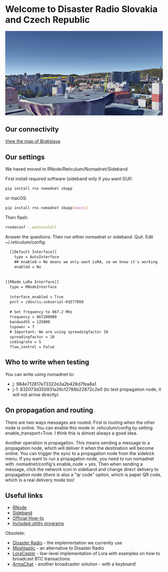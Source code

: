 # Welcome to Disaster Radio Slovakia and Czech Republic

![Cover image](disaster-radio-bratislava.jpg?a)

## Our connectivity

[View the map of Bratislava](https://umap.openstreetmap.fr/en/map/disaster-radio-sk-cz_495988)

## Our settings

We haved moved to RNode/Reticulum/Nomadnet/Sideband.

First install required software (sideband only if you want GUI):

```bash
pip install rns nomadnet sbapp
```

or macOS:

```bash
pip install rns nomadnet sbapp[macos]
```

Then flash:

```bash
rnodeconf --autoinstall
```

Answer the questions. Then run either nomadnet or sideband. Quit. Edit ~/.reticulum/config:

```
  [[Default Interface]]
    type = AutoInterface
    ## enabled = No means we only want LoRA, so we know it's working
    enabled = No


[[RNode LoRa Interface]]
  type = RNodeInterface

  interface_enabled = True
  port = /dev/cu.usbserial-01E77D60

  # Set frequency to 867.2 MHz
  frequency = 867200000
  bandwidth = 125000
  txpower = 7
  # Important: We are using spreadingfactor 10
  spreadingfactor = 10
  codingrate = 5
  flow_control = False
```

## Who to write when testing

You can write using nomadnet to:

 - j: 984e712817e73322e3a2b426d7fea8a1
 - j-1: 832073d350931a26cf2788b22872c2e0 (to test propagation node, it will not arrive directly)

## On propagation and routing

There are two ways messages are routed. First is routing when the other node is online. You can enable this
mode in .reticulum/config by setting enable_transport=True. I think this is almost always a good idea.

Another operation is propagation. This means sending a message to a propagation node, which will deliver it
when the destination will become online. You can trigger the sync to a propagation node from the sidekick menu.
If you want to run a propagation node, you need to run nomadnet with .nomadnet/config's enable_node = yes. Then
when sending a message, click the network icon in sideband and change direct delivery to propagation node (there
is also a "qr code" option, which is paper QR code, which is a real delivery mode too!

## Useful links

 - [RNode](https://unsigned.io/rnode/)
 - [Sideband](https://unsigned.io/website/sideband/)
 - [Official How-to](https://unsigned.io/private-messaging-over-lora/)
 - [Included utility programs](https://reticulum.network/manual/using.html#included-utility-programs)

Obsolete:

 - [Disaster Radio](https://github.com/sudomesh/disaster-radio) - the implementation we currently use
 - [Meshtastic](https://www.meshtastic.org/) - an alternative to Disaster Radio
 - [LoraCaster](https://github.com/valerio-vaccaro/LoraCaster) - low-level implementation of Lora with examples on how to broadcast BTC transactions
 - [ArmaChat](https://hackaday.io/project/171790-armawatch-armachat-long-range-radio-messengers) - another broadcaster solution - with a keyboard!
